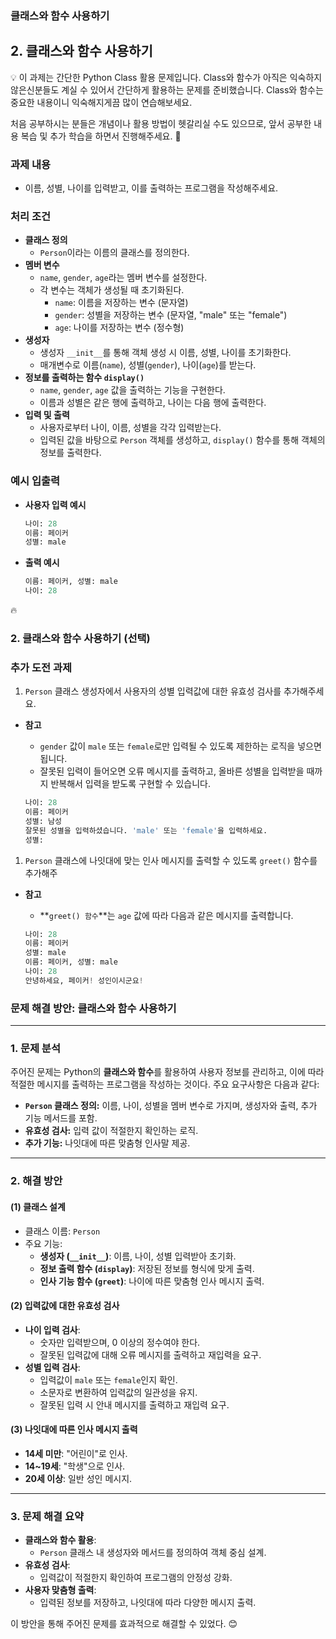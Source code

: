 ### 클래스와 함수 사용하기

## 2.  클래스와 함수 사용하기

<aside>
💡 이 과제는 간단한 Python Class 활용 문제입니다. 
Class와 함수가 아직은 익숙하지 않은신분들도 계실 수 있어서 간단하게 활용하는 문제를 준비했습니다. Class와 함수는 중요한 내용이니 익숙해지게끔 많이 연습해보세요.

처음 공부하시는 분들은 개념이나 활용 방법이 헷갈리실 수도 있으므로, 앞서 공부한 내용 복습 및 추가 학습을 하면서 진행해주세요. 🙉

</aside>

### **과제 내용**

- 이름, 성별, 나이를 입력받고, 이를 출력하는 프로그램을 작성해주세요.

### **처리 조건**

- **클래스 정의**
    - `Person`이라는 이름의 클래스를 정의한다.
- **멤버 변수**
    - `name`, `gender`, `age`라는 멤버 변수를 설정한다.
    - 각 변수는 객체가 생성될 때 초기화된다.
        - `name`: 이름을 저장하는 변수 (문자열)
        - `gender`: 성별을 저장하는 변수 (문자열, "male" 또는 "female")
        - `age`: 나이를 저장하는 변수 (정수형)
- **생성자**
    - 생성자 `__init__`를 통해 객체 생성 시 이름, 성별, 나이를 초기화한다.
    - 매개변수로 이름(`name`), 성별(`gender`), 나이(`age`)를 받는다.
- **정보를 출력하는 함수 `display()`**
    - `name`, `gender`, `age` 값을 출력하는 기능을 구현한다.
    - 이름과 성별은 같은 행에 출력하고, 나이는 다음 행에 출력한다.
- **입력 및 출력**
    - 사용자로부터 나이, 이름, 성별을 각각 입력받는다.
    - 입력된 값을 바탕으로 `Person` 객체를 생성하고, `display()` 함수를 통해 객체의 정보를 출력한다.

### 예시 입출력

- **사용자 입력 예시**
    
    ```python
    나이: 28
    이름: 페이커
    성별: male
    ```
    
- **출력 예시**
    
    ```python
    이름: 페이커, 성별: male
    나이: 28
    ```
<aside>
🔥

### 2. 클래스와 함수 사용하기 (선택)

### **추가 도전 과제**

1. `Person` 클래스 생성자에서 사용자의 성별 입력값에 대한 유효성 검사를 추가해주세요.
- **참고**
    - `gender` 값이 `male` 또는 `female`로만 입력될 수 있도록 제한하는 로직을 넣으면 됩니다.
    - 잘못된 입력이 들어오면 오류 메시지를 출력하고, 올바른 성별을 입력받을 때까지 반복해서 입력을 받도록 구현할 수 있습니다.
    
    ```python
    나이: 28
    이름: 페이커
    성별: 남성
    잘못된 성별을 입력하셨습니다. 'male' 또는 'female'을 입력하세요.
    성별: 
    ```
    
1. `Person` 클래스에 나잇대에 맞는 인사 메시지를 출력할 수 있도록 `greet()` 함수를 추가해주
- **참고**
    - **`greet() 함수`**는 `age` 값에 따라 다음과 같은 메시지를 출력합니다.
    
    ```python
    나이: 28
    이름: 페이커
    성별: male
    이름: 페이커, 성별: male
    나이: 28
    안녕하세요, 페이커! 성인이시군요!
    ```
    
</aside>

### 문제 해결 방안: 클래스와 함수 사용하기

---

### 1. **문제 분석**
주어진 문제는 Python의 **클래스와 함수**를 활용하여 사용자 정보를 관리하고, 이에 따라 적절한 메시지를 출력하는 프로그램을 작성하는 것이다. 주요 요구사항은 다음과 같다:
- **`Person` 클래스 정의:** 이름, 나이, 성별을 멤버 변수로 가지며, 생성자와 출력, 추가 기능 메서드를 포함.
- **유효성 검사:** 입력 값이 적절한지 확인하는 로직.
- **추가 기능:** 나잇대에 따른 맞춤형 인사말 제공.

---

### 2. **해결 방안**

#### (1) 클래스 설계
- 클래스 이름: `Person`
- 주요 기능:
  - **생성자 (`__init__`)**: 이름, 나이, 성별 입력받아 초기화.
  - **정보 출력 함수 (`display`)**: 저장된 정보를 형식에 맞게 출력.
  - **인사 기능 함수 (`greet`)**: 나이에 따른 맞춤형 인사 메시지 출력.

#### (2) 입력값에 대한 유효성 검사
- **나이 입력 검사**:
  - 숫자만 입력받으며, 0 이상의 정수여야 한다.
  - 잘못된 입력값에 대해 오류 메시지를 출력하고 재입력을 요구.
- **성별 입력 검사**:
  - 입력값이 `male` 또는 `female`인지 확인.
  - 소문자로 변환하여 입력값의 일관성을 유지.
  - 잘못된 입력 시 안내 메시지를 출력하고 재입력 요구.

#### (3) 나잇대에 따른 인사 메시지 출력
- **14세 미만**: "어린이"로 인사.
- **14~19세**: "학생"으로 인사.
- **20세 이상**: 일반 성인 메시지.

---

### 3. **문제 해결 요약**
- **클래스와 함수 활용**:
  - `Person` 클래스 내 생성자와 메서드를 정의하여 객체 중심 설계.
- **유효성 검사**:
  - 입력값이 적절한지 확인하여 프로그램의 안정성 강화.
- **사용자 맞춤형 출력**:
  - 입력된 정보를 저장하고, 나잇대에 따라 다양한 메시지 출력.

이 방안을 통해 주어진 문제를 효과적으로 해결할 수 있었다. 😊
